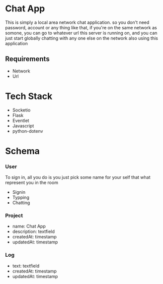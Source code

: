 # Chat App
This is simply a local area network chat application. so you don't need password, account or any thing like that, if you're on the same network as somone, you can go to whatever url this server is running on, and you can just start globally chatting with any one else on the network also using this application

## Requirements
- Network
- Url 


# Tech Stack
- Socketio
- Flask
- Eventlet
- Javascript 
- python-dotenv

# Schema

### User
To sign in, all you do is you just pick some name for your self that what represent you in the room 
- Signin
- Typping
- Chatting

### Project

- name: Chat App 
- description: textfield
- createdAt: timestamp
- updatedAt: timestamp

### Log
- text: textfield
- createdAt: timestamp
- updatedAt: timestamp
